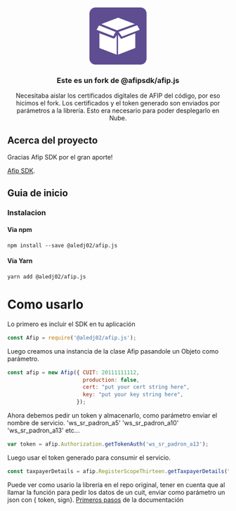 
<!-- PROJECT LOGO -->
<br />
<p align="center">
  <a href="https://github.com/afipsdk/afip.js">
    <img src="https://github.com/afipsdk/afipsdk.github.io/blob/master/images/logo-colored.png" alt="Afip.js" width="130" height="130">
  </a>
  <h3 align="center">Este es un fork de @afipsdk/afip.js</h3>

  <p align="center">
    Necesitaba aislar los certificados digitales de AFIP del código, por eso hicimos el fork. Los certificados
    y el token generado son enviados por parámetros a la librería. Esto era necesario para poder desplegarlo en Nube.
  </p>
</p>

<!-- ABOUT THE PROJECT -->
## Acerca del proyecto
Gracias Afip SDK por el gran aporte!

[Afip SDK](https://afipsdk.com/).


<!-- START GUIDE -->
## Guia de inicio

### Instalacion
#### Via npm

```
npm install --save @aledj02/afip.js
```

#### Via Yarn

```
yarn add @aledj02/afip.js
```

# Como usarlo

Lo primero es incluir el SDK en tu aplicación
````js
const Afip = require('@aledj02/afip.js');
````

Luego creamos una instancia de la clase Afip pasandole un Objeto como parámetro.
````js
const afip = new Afip({ CUIT: 20111111112,
                        production: false,
                        cert: "put your cert string here",
                        key: "put your key string here",
                      });
````

Ahora debemos pedir un token y almacenarlo, como parámetro enviar el nombre de servicio.
'ws_sr_padron_a5'
'ws_sr_padron_a10'
'ws_sr_padron_a13'
etc...
````js
var token = afip.Authorization.getTokenAuth('ws_sr_padron_a13');
````
Luego usar el token generado para consumir el servicio.
````js
const taxpayerDetails = afip.RegisterScopeThirteen.getTaxpayerDetails("cuit a consultar", token.credentials);
````

Puede ver como usario la librería en el repo original, tener en cuenta que al llamar la función para 
pedir los datos de un cuit, enviar como parámetro un json con { token, sign}. [Primeros pasos](https://github.com/afipsdk/afip.js/wiki/Primeros-pasos#como-usarlo) de la documentación

